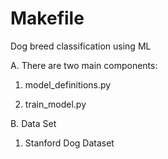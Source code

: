 # Makefile
Dog breed classification using ML

A. There are two main components:
1. model_definitions.py

2. train_model.py

B. Data Set
1. Stanford Dog Dataset
